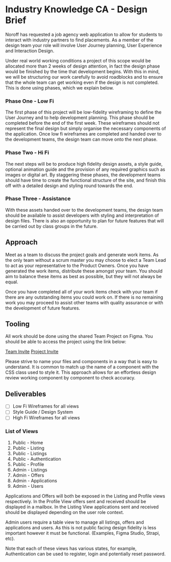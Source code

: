 # Industry Knowledge CA - Design Brief

Noroff has requested a job agency web application to allow for students to interact with industry partners to find placements. As a member of the design team your role will involve User Journey planning, User Experience and Interaction Design.

Under real world working conditions a project of this scope would be allocated more than 2 weeks of design attention, in fact the design phase would be finished by the time that development begins. With this in mind, we will be structuring our work carefully to avoid roadblocks and to ensure that the whole team can get working even if the design is not completed. This is done using phases, which we explain below.

### Phase One - Low Fi

The first phase of this project will be low-fidelity wireframing to define the User Journey and to help development planning. This phase should be completed before the end of the first week. These wireframes should not represent the final design but simply organise the necessary components of the application. Once low fi wireframes are completed and handed over to the development teams, the design team can move onto the next phase.

### Phase Two - Hi Fi

The next steps will be to produce high fidelity design assets, a style guide, optional animation guide and the provision of any required graphics such as images or digital art. By staggering these phases, the development teams should have time to create the functional structure of the site, and finish this off with a detailed design and styling round towards the end.

### Phase Three - Assistance

With these assets handed over to the development teams, the design team should be available to assist developers with styling and interpretation of design files. There is also an opportunity to plan for future features that will be carried out by class groups in the future.

## Approach

Meet as a team to discuss the project goals and generate work items. As the only team without a scrum master you may choose to elect a Team Lead to act as your representative to the Product Owners. Once you have generated the work items, distribute these amongst your team. You should aim to balance these items as best as possible, but they will not always be equal.

Once you have completed all of your work items check with your team if there are any outstanding items you could work on. If there is no remaining work you may proceed to assist other teams with quality assurance or with the development of future features.

## Tooling

All work should be done using the shared Team Project on Figma. You should be able to access the project using the link below:

[Team Invite](https://www.figma.com/team_invite/redeem/rUtvliWUCyEWu1aFubq3hX)
[Project Invite](https://www.figma.com/files/project/78324144/agency.noroff.dev?fuid=1194169844201401532)

Please strive to name your files and components in a way that is easy to understand. It is common to match up the name of a component with the CSS class used to style it. This approach allows for an effortless design review working component by component to check accuracy.

## Deliverables

- [ ] Low Fi Wireframes for all views
- [ ] Style Guide / Design System
- [ ] High Fi Wireframes for all views

### List of Views

1. Public - Home
2. Public - Listing
3. Public - Listings
4. Public - Authentication
5. Public - Profile
6. Admin - Listings
7. Admin - Offers
8. Admin - Applications
9. Admin - Users

Applications and Offers will both be exposed in the Listing and Profile views respectively. In the Profile View offers sent and received should be displayed in a mailbox. In the Listing View applications sent and received should be displayed depending on the user role context.

Admin users require a table view to manage all listings, offers and applications and users. As this is not public facing design fidelity is less important however it must be functional. (Examples, Figma Studio, Strapi, etc).

Note that each of these views has various states, for example, Authentication can be used to register, login and potentially reset password.
